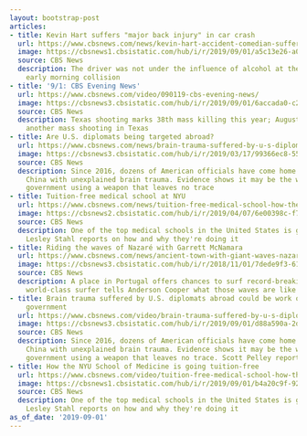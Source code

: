 ```yaml
---
layout: bootstrap-post
articles:
- title: Kevin Hart suffers "major back injury" in car crash
  url: https://www.cbsnews.com/news/kevin-hart-accident-comedian-suffers-major-back-injuries-in-car-crash-hospitalized-today-2019-09-01/
  image: https://cbsnews1.cbsistatic.com/hub/i/r/2019/09/01/a5c13e26-a090-47e5-87fd-96f7485068bf/thumbnail/1200x630/86255206253161c9be7ff63a1a10d6fc/gettyimages-1154028110.jpg
  source: CBS News
  description: The driver was not under the influence of alcohol at the time of the
    early morning collision
- title: '9/1: CBS Evening News'
  url: https://www.cbsnews.com/video/090119-cbs-evening-news/
  image: https://cbsnews3.cbsistatic.com/hub/i/r/2019/09/01/6accada0-c2b0-4bb8-9d7f-559a8f9dc500/thumbnail/1200x630/6089be9623e486631078e51579ec0c95/0901-en-full-1924912-640x360.jpg
  source: CBS News
  description: Texas shooting marks 38th mass killing this year; August ends with
    another mass shooting in Texas
- title: Are U.S. diplomats being targeted abroad?
  url: https://www.cbsnews.com/news/brain-trauma-suffered-by-u-s-diplomats-abroad-could-be-work-of-hostile-foreign-government-60-minutes-2019-09-01/
  image: https://cbsnews3.cbsistatic.com/hub/i/r/2019/03/17/99366ec8-55a4-47f9-a91c-82a0827825ae/thumbnail/1200x630/0c4b4d81c8058d1c108978de0d47a2b2/consulate-sign-shanghai.jpg
  source: CBS News
  description: Since 2016, dozens of American officials have come home from Cuba and
    China with unexplained brain trauma. Evidence shows it may be the work of another
    government using a weapon that leaves no trace
- title: Tuition-free medical school at NYU
  url: https://www.cbsnews.com/news/tuition-free-medical-school-how-the-nyu-school-of-medicine-is-going-tuition-free-60-minutes-2019-09-01/
  image: https://cbsnews2.cbsistatic.com/hub/i/r/2019/04/07/6e00398c-f730-42ac-b50c-04fd97c9ac25/thumbnail/1200x630/762a46785f2c7a303b680ce4de0f20d5/freemedicalschoolarticle.jpg
  source: CBS News
  description: One of the top medical schools in the United States is going tuition-free.
    Lesley Stahl reports on how and why they're doing it
- title: Riding the waves of Nazaré with Garrett McNamara
  url: https://www.cbsnews.com/news/ancient-town-with-giant-waves-nazare-portugal-with-garrett-mcnamara-60-minutes-2019-09-01/
  image: https://cbsnews3.cbsistatic.com/hub/i/r/2018/11/01/7dede9f3-6178-416e-b91c-746f5f888842/thumbnail/1200x630/113a10bbd189d3421d3b0f6dadd02ffc/gmackevinpreviewgrab0.jpg
  source: CBS News
  description: A place in Portugal offers chances to surf record-breaking waves. One
    world-class surfer tells Anderson Cooper what those waves are like
- title: Brain trauma suffered by U.S. diplomats abroad could be work of hostile foreign
    government
  url: https://www.cbsnews.com/video/brain-trauma-suffered-by-u-s-diplomats-abroad-could-be-work-of-hostile-foreign-government-60-minutes-2019-09-01/
  image: https://cbsnews3.cbsistatic.com/hub/i/r/2019/09/01/d88a590a-2d45-49f2-9921-ade08cdc2ae5/thumbnail/1200x630/7a1f6f1203c98131d9d12c924a5564fa/braintraumavideo-1924812-640x360.jpg
  source: CBS News
  description: Since 2016, dozens of American officials have come home from Cuba and
    China with unexplained brain trauma. Evidence shows it may be the work of another
    government using a weapon that leaves no trace. Scott Pelley reports
- title: How the NYU School of Medicine is going tuition-free
  url: https://www.cbsnews.com/video/tuition-free-medical-school-how-the-nyu-school-of-medicine-is-going-tuition-free-60-minutes-2019-09-01/
  image: https://cbsnews1.cbsistatic.com/hub/i/r/2019/09/01/b4a20c9f-92c8-4217-8dff-0ba15ffa0357/thumbnail/1200x630/ce1bc8d916276676d2390a2aab237c16/nyumedicalvideo-1924817-640x360.jpg
  source: CBS News
  description: One of the top medical schools in the United States is going tuition-free.
    Lesley Stahl reports on how and why they're doing it
as_of_date: '2019-09-01'
---
```


